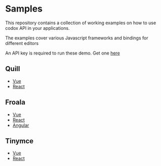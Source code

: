 # Samples

This repository contains a collection of working examples on how to use codox API in your applications. 

The examples cover various Javascript frameworks and bindings for different editors

An API key is required to run these demo. Get one [here](https://app.codox.io)

## Quill
* [Vue](https://github.com/codoxhq/samples/tree/master/src/vue-quill-codox)
* [React](https://github.com/codoxhq/samples/tree/master/src/react-quill-codox)

## Froala
* [Vue](https://github.com/codoxhq/samples/tree/master/vue-froala-codox)
* [React](https://github.com/codoxhq/samples/tree/master/react-froala-codox)
* [Angular](https://github.com/codoxhq/samples/tree/master/froala-angular-codox)

## Tinymce
* [Vue](https://github.com/codoxhq/samples/tree/master/vue-tinymce-codox)
* [React](https://github.com/codoxhq/samples/tree/master/react-tinymce-codox)


